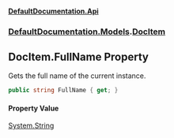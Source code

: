#### [DefaultDocumentation.Api](index.md 'index')
### [DefaultDocumentation.Models](index.md#DefaultDocumentation.Models 'DefaultDocumentation.Models').[DocItem](DocItem.md 'DefaultDocumentation.Models.DocItem')

## DocItem.FullName Property

Gets the full name of the current instance.

```csharp
public string FullName { get; }
```

#### Property Value
[System.String](https_//docs.microsoft.com/en-us/dotnet/api/System.String 'System.String')